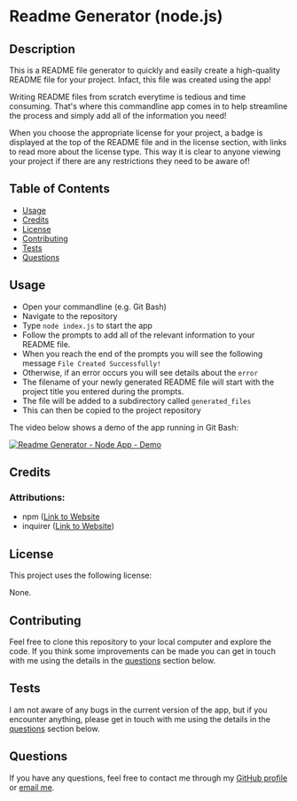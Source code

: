 # Readme Generator (node.js)

## Description

This is a README file generator to quickly and easily create a high-quality README file for your project. Infact, this file was created using the app!

Writing README files from scratch everytime is tedious and time consuming. That's where this commandline app comes in to help streamline the process and simply add all of the information you need!

When you choose the appropriate license for your project, a badge is displayed at the top of the README file and in the license section, with links to read more about the license type. This way it is clear to anyone viewing your project if there are any restrictions they need to be aware of!

## Table of Contents

- [Usage](#usage)
- [Credits](#credits)
- [License](#license)
- [Contributing](#contributing)
- [Tests](#tests)
- [Questions](#questions)

## Usage

- Open your commandline (e.g. Git Bash)
- Navigate to the repository
- Type ```node index.js``` to start the app
- Follow the prompts to add all of the relevant information to your README file.
- When you reach the end of the prompts you will see the following message ```File Created Successfully!```
- Otherwise, if an error occurs you will see details about the ```error```
- The filename of your newly generated README file will start with the project title you entered during the prompts.
- The file will be added to a subdirectory called ```generated_files```
- This can then be copied to the project repository

The video below shows a demo of the app running in Git Bash:

[![Readme Generator - Node App - Demo](https://res.cloudinary.com/marcomontalbano/image/upload/v1677622185/video_to_markdown/images/google-drive--17yOSk6mFrJ-sef-zto42qQYpI6Jw2VXw-c05b58ac6eb4c4700831b2b3070cd403.jpg)](https://drive.google.com/file/d/17yOSk6mFrJ-sef-zto42qQYpI6Jw2VXw/view "Readme Generator - Node App - Demo")

## Credits

### Attributions:

- npm ([Link to Website](https://www.npmjs.com)
- inquirer ([Link to Website](https://www.npmjs.com/package/inquirer))

## License

This project uses the following license:

None.

## Contributing

Feel free to clone this repository to your local computer and explore the code. If you think some improvements can be made you can get in touch with me using the details in the [questions](#questions) section below.

## Tests

I am not aware of any bugs in the current version of the app, but if you encounter anything, please get in touch with me using the details in the [questions](#questions) section below.

## Questions

If you have any questions, feel free to contact me through my [GitHub profile](https://github.com/dalvat) or [email me](mailto:dmlswebdev@gmail.com).
